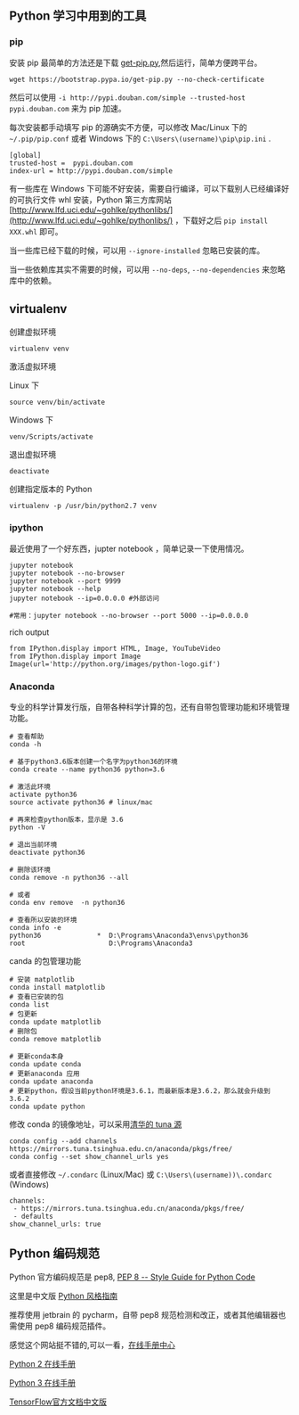 ## Python 学习中用到的工具

### pip

安装 pip 最简单的方法还是下载 [get-pip.py](https://bootstrap.pypa.io/get-pip.py),然后运行，简单方便跨平台。

```
wget https://bootstrap.pypa.io/get-pip.py --no-check-certificate
```

然后可以使用 `-i http://pypi.douban.com/simple --trusted-host pypi.douban.com` 来为 pip 加速。

每次安装都手动填写 pip 的源确实不方便，可以修改 Mac/Linux 下的 `~/.pip/pip.conf` 或者 Windows 下的 `C:\Users\(username)\pip\pip.ini`  .

```
[global]
trusted-host =  pypi.douban.com
index-url = http://pypi.douban.com/simple
```

有一些库在 Windows 下可能不好安装，需要自行编译，可以下载别人已经编译好的可执行文件 whl 安装，Python 第三方库网站 [http://www.lfd.uci.edu/~gohlke/pythonlibs/](http://www.lfd.uci.edu/~gohlke/pythonlibs/) ，下载好之后 `pip install XXX.whl` 即可。

当一些库已经下载的时候，可以用 `--ignore-installed` 忽略已安装的库。

当一些依赖库其实不需要的时候，可以用 `--no-deps`, `--no-dependencies` 来忽略库中的依赖。


## virtualenv

创建虚拟环境

```
virtualenv venv
```

激活虚拟环境

Linux 下

```
source venv/bin/activate
```

Windows 下

```
venv/Scripts/activate
```

退出虚拟环境

```
deactivate 
```

创建指定版本的 Python

```
virtualenv -p /usr/bin/python2.7 venv
```

### ipython

最近使用了一个好东西，jupter notebook ，简单记录一下使用情况。

```
jupyter notebook 
jupyter notebook --no-browser
jupyter notebook --port 9999
jupyter notebook --help
jupyter notebook --ip=0.0.0.0 #外部访问

#常用：jupyter notebook --no-browser --port 5000 --ip=0.0.0.0
```

rich output

```
from IPython.display import HTML, Image, YouTubeVideo
from IPython.display import Image
Image(url='http://python.org/images/python-logo.gif')
```

### Anaconda

专业的科学计算发行版，自带各种科学计算的包，还有自带包管理功能和环境管理功能。

```
# 查看帮助
conda -h 

# 基于python3.6版本创建一个名字为python36的环境
conda create --name python36 python=3.6 

# 激活此环境
activate python36  
source activate python36 # linux/mac

# 再来检查python版本，显示是 3.6
python -V  

# 退出当前环境
deactivate python36 

# 删除该环境
conda remove -n python36 --all

# 或者 
conda env remove  -n python36

# 查看所以安装的环境
conda info -e
python36              *  D:\Programs\Anaconda3\envs\python36
root                     D:\Programs\Anaconda3
```

canda 的包管理功能

```
# 安装 matplotlib 
conda install matplotlib
# 查看已安装的包
conda list 
# 包更新
conda update matplotlib
# 删除包
conda remove matplotlib

# 更新conda本身
conda update conda
# 更新anaconda 应用
conda update anaconda
# 更新python，假设当前python环境是3.6.1，而最新版本是3.6.2，那么就会升级到3.6.2
conda update python
```

修改 conda 的镜像地址，可以采用[清华的 tuna 源](https://mirrors.tuna.tsinghua.edu.cn/help/anaconda/)

```
conda config --add channels https://mirrors.tuna.tsinghua.edu.cn/anaconda/pkgs/free/
conda config --set show_channel_urls yes
```

或者直接修改 `~/.condarc` (Linux/Mac) 或 `C:\Users\(username))\.condarc` (Windows) 

```
channels:
 - https://mirrors.tuna.tsinghua.edu.cn/anaconda/pkgs/free/
 - defaults
show_channel_urls: true
```

## Python 编码规范

Python 官方编码规范是 pep8, [PEP 8 -- Style Guide for Python Code](https://www.python.org/dev/peps/pep-0008/)

这里是中文版 [Python 风格指南](http://zh-google-styleguide.readthedocs.io/en/latest/google-python-styleguide/)

推荐使用 jetbrain 的 pycharm，自带 pep8 规范检测和改正，或者其他编辑器也需使用 pep8 编码规范插件。

感觉这个网站挺不错的,可以一看，[在线手册中心](http://docs.pythontab.com/)

[Python 2 在线手册](http://docs.pythontab.com/python/python2.7/)

[Python 3 在线手册](http://docs.pythontab.com/python/python3.5/)

[TensorFlow官方文档中文版](http://docs.pythontab.com/tensorflow/get_started/introduction/)
